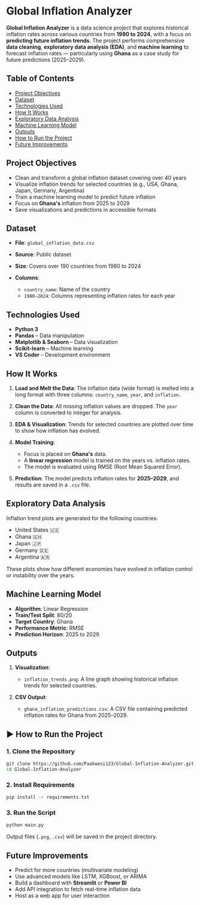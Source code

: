 

#  Global Inflation Analyzer

**Global Inflation Analyzer** is a data science project that explores historical inflation rates across various countries from **1980 to 2024**, with a focus on **predicting future inflation trends**. The project performs comprehensive **data cleaning**, **exploratory data analysis (EDA)**, and **machine learning** to forecast inflation rates — particularly using **Ghana** as a case study for future predictions (2025–2029).


##  Table of Contents

* [Project Objectives](#project-objectives)
* [Dataset](#dataset)
* [Technologies Used](#technologies-used)
* [How It Works](#how-it-works)
* [Exploratory Data Analysis](#exploratory-data-analysis)
* [Machine Learning Model](#machine-learning-model)
* [Outputs](#outputs)
* [How to Run the Project](#how-to-run-the-project)
* [Future Improvements](#future-improvements)


##  Project Objectives

* Clean and transform a global inflation dataset covering over 40 years
* Visualize inflation trends for selected countries (e.g., USA, Ghana, Japan, Germany, Argentina)
* Train a machine learning model to predict future inflation
* Focus on **Ghana's** inflation from 2025 to 2029
* Save visualizations and predictions in accessible formats


##  Dataset

* **File**: `global_inflation_data.csv`
* **Source**: Public dataset
* **Size**: Covers over 190 countries from 1980 to 2024
* **Columns**:

  * `country_name`: Name of the country
  * `1980–2024`: Columns representing inflation rates for each year


##  Technologies Used

* **Python 3**
* **Pandas** – Data manipulation
* **Matplotlib & Seaborn** – Data visualization
* **Scikit-learn** – Machine learning
* **VS Coder** – Development environment


##  How It Works

1. **Load and Melt the Data**:
   The inflation data (wide format) is melted into a long format with three columns: `country_name`, `year`, and `inflation`.

2. **Clean the Data**:
   All missing inflation values are dropped. The `year` column is converted to integer for analysis.

3. **EDA & Visualization**:
   Trends for selected countries are plotted over time to show how inflation has evolved.

4. **Model Training**:

   * Focus is placed on **Ghana's** data.
   * A **linear regression** model is trained on the years vs. inflation rates.
   * The model is evaluated using RMSE (Root Mean Squared Error).

5. **Prediction**:
   The model predicts inflation rates for **2025–2029**, and results are saved in a `.csv` file.


##  Exploratory Data Analysis

Inflation trend plots are generated for the following countries:

* United States 🇺🇸
* Ghana 🇬🇭
* Japan 🇯🇵
* Germany 🇩🇪
* Argentina 🇦🇷

These plots show how different economies have evolved in inflation control or instability over the years.


##  Machine Learning Model

* **Algorithm**: Linear Regression
* **Train/Test Split**: 80/20
* **Target Country**: Ghana
* **Performance Metric**: RMSE
* **Prediction Horizon**: 2025 to 2029


##  Outputs

1. **Visualization**:

   * `inflation_trends.png`: A line graph showing historical inflation trends for selected countries.

2. **CSV Output**:

   * `ghana_inflation_predictions.csv`: A CSV file containing predicted inflation rates for Ghana from 2025–2029.


## ▶ How to Run the Project

### 1. Clone the Repository

```bash
git clone https://github.com/Paakwesi123/Global-Inflation-Analyzer.git
cd Global-Inflation-Analyzer
```

### 2. Install Requirements

```bash
pip install -r requirements.txt
```

### 3. Run the Script

```bash
python main.py
```

Output files (`.png`, `.csv`) will be saved in the project directory.


##  Future Improvements

* Predict for more countries (multivariate modeling)
* Use advanced models like LSTM, XGBoost, or ARIMA
* Build a dashboard with **Streamlit** or **Power BI**
* Add API integration to fetch real-time inflation data
* Host as a web app for user interaction




